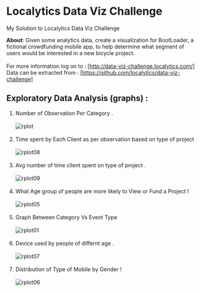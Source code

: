 # Localytics Data Viz Challenge 
My Solution to Localytics Data Viz Challenge 

<b>About</b>: Given some analytics data, create a visualization for BootLoader, a fictional crowdfunding mobile app, to help determine what segment of users would be interested in a new bicycle project.</br></br>
For more information log on to : [http://data-viz-challenge.localytics.com/]</br>
Data can be extracted from : [https://github.com/localytics/data-viz-challenge] </br>
## Exploratory Data Analysis (graphs) :</br>
1. Number of Observation Per Category .  </br></br>
![rplot](https://cloud.githubusercontent.com/assets/7979139/24016556/a37dd50e-0ab2-11e7-9416-e43a22bcdda5.png)</br></br>
2. Time spent by Each Client as per observation based on type of project</br></br> 
![rplot08](https://cloud.githubusercontent.com/assets/7979139/24016606/dbaf65f0-0ab2-11e7-886e-6c1222a916b4.png)</br><br>
3. Avg number of time client spent on type of project . </br></br>
![rplot09](https://cloud.githubusercontent.com/assets/7979139/24016636/ef782f18-0ab2-11e7-87c3-707fb1a58af2.png)</br></br>
4. What Age group of people are more likely to View or Fund a Project ! </br></br> 
![rplot05](https://cloud.githubusercontent.com/assets/7979139/24016590/c540edca-0ab2-11e7-8bcd-33539daf6a4f.png)</br></br>
5. Graph Between Category Vs Event Type</br></br>
![rplot01](https://cloud.githubusercontent.com/assets/7979139/24016573/b3ad9284-0ab2-11e7-9e78-760da22e8167.png)</br></br>
6. Device used by people of differnt age .</br></br> 
![rplot07](https://cloud.githubusercontent.com/assets/7979139/24016848/b45ce436-0ab3-11e7-9c18-acf716e485aa.png)</br></br>
7. Distribution of Type of Mobile by Gender !</br></br>
![rplot06](https://cloud.githubusercontent.com/assets/7979139/24016596/ce890a2a-0ab2-11e7-8b72-6fb610eb567c.png)









